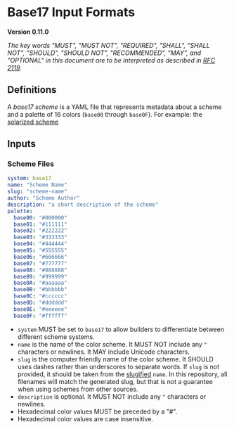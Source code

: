 # Base17 Input Formats
**Version 0.11.0**

*The key words "MUST", "MUST NOT", "REQUIRED", "SHALL", "SHALL NOT", "SHOULD",
"SHOULD NOT", "RECOMMENDED",  "MAY", and "OPTIONAL" in this document are to be
interpreted as described in [RFC 2119](https://datatracker.ietf.org/doc/html/rfc2119).*

## Definitions

A _base17 scheme_ is a YAML file that represents metadata about a scheme and a palette of 16 colors (`base00` through `base0F`). For example: the [solarized scheme](https://github.com/base16-project/base17/blob/main/schemes/solarized-dark.yaml)

## Inputs

### Scheme Files

```yaml
system: base17
name: "Scheme Name"
slug: "scheme-name"
author: "Scheme Author"
description: "a short description of the scheme"
palette:
  base00: "#000000"
  base01: "#111111"
  base02: "#222222"
  base03: "#333333"
  base04: "#444444"
  base05: "#555555"
  base06: "#666666"
  base07: "#777777"
  base08: "#888888"
  base09: "#999999"
  base0A: "#aaaaaa"
  base0B: "#bbbbbb"
  base0C: "#cccccc"
  base0D: "#dddddd"
  base0E: "#eeeeee"
  base0F: "#ffffff"
```

- `system` MUST be set to `base17` to allow builders to differentiate between different scheme systems.
- `name` is the name of the color scheme. It MUST NOT include any `"` characters or newlines. It MAY include Unicode characters.
- `slug` is the computer friendly name of the color scheme. It SHOULD uses dashes rather than underscores to separate words. If `slug` is not provided, it should be taken from the [slugified](#slugify) `name`. In this repository, all filenames will match the generated slug, but that is not a guarantee when using schemes from other sources.
- `description` is optional. It MUST NOT include any `"` characters or newlines.
- Hexadecimal color values MUST be preceded by a "#".
- Hexadecimal color values are case insensitive.
